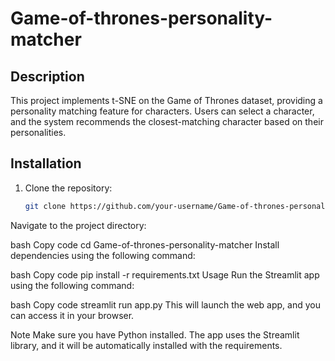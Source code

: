 # Game-of-thrones-personality-matcher

## Description
This project implements t-SNE on the Game of Thrones dataset, providing a personality matching feature for characters. Users can select a character, and the system recommends the closest-matching character based on their personalities.

## Installation

1. Clone the repository:
   ```bash
   git clone https://github.com/your-username/Game-of-thrones-personality-matcher.git
Navigate to the project directory:

bash
Copy code
cd Game-of-thrones-personality-matcher
Install dependencies using the following command:

bash
Copy code
pip install -r requirements.txt
Usage
Run the Streamlit app using the following command:

bash
Copy code
streamlit run app.py
This will launch the web app, and you can access it in your browser.

Note
Make sure you have Python installed.
The app uses the Streamlit library, and it will be automatically installed with the requirements.

